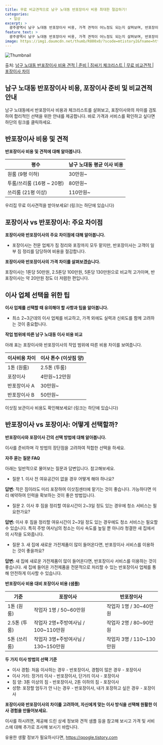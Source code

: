 ```yaml
---
title: 무료 비교견적으로 남구 노대동 반포장이사 비용 최대한 절감하기!
categories:
  - 일상
excerpt: >
  광주광역시 남구 노대동 반포장이사 비용, 가격 견적이 어느정도 되는지 살펴보며, 반포장이사를 준비함에 있어 짐싸기 준비 체크리스트가 무엇인지 보겠습니다. 마지막으로 포장이사와 차이점을 통해 무료 비교견적으로 어떤 것이 더 합리적인 선택인지 공유 드립니다.남구 노대동 포장이사 견적 샘플 보기 👈 클릭남구 노대동 포장이사 가격 살펴보기 👈 클릭남구 노대동 반포장이사 평균 이사 비용평수남구 노대동 평균 이사 비용원룸 이사9평 이하 (1톤)30만원~투룸/쓰리룸 이사16평 ~ 20평 (2.5톤)80만원~쓰리룸 이사21평 (5톤) ~110만원~우리집 무료 이사견적 받기 👈 클릭포장 vs 반포장: 주요 차이점포장이사는 짐 정리와 포장까지 전문 업체가 모두 맡는 반면, 반포장이사는 고객이 작은 짐 정리를 담당하여..
feature_text: >
  광주광역시 남구 노대동 반포장이사 비용, 가격 견적이 어느정도 되는지 살펴보며, 반포장이사를 준비함에 있어 짐싸기 준비 체크리스트가 무엇인지 보겠습니다. 마지막으로 포장이사와 차이점을 통해 무료 비교견적으로 어떤 것이 더 합리적인 선택인지 공유 드립니다.남구 노대동 포장이사 견적 샘플 보기 👈 클릭남구 노대동 포장이사 가격 살펴보기 👈 클릭남구 노대동 반포장이사 평균 이사 비용평수남구 노대동 평균 이사 비용원룸 이사9평 이하 (1톤)30만원~투룸/쓰리룸 이사16평 ~ 20평 (2.5톤)80만원~쓰리룸 이사21평 (5톤) ~110만원~우리집 무료 이사견적 받기 👈 클릭포장 vs 반포장: 주요 차이점포장이사는 짐 정리와 포장까지 전문 업체가 모두 맡는 반면, 반포장이사는 고객이 작은 짐 정리를 담당하여..
image: https://img1.daumcdn.net/thumb/R800x0/?scode=mtistory2&fname=https%3A%2F%2Fblog.kakaocdn.net%2Fdn%2FwaikR%2FbtsHblo2lCh%2FUJTxjCagDGzIv7Qj5DbQ71%2Fimg.webp
---
```


![Thumbnail](https://img1.daumcdn.net/thumb/R800x0/?scode=mtistory2&fname=https%3A%2F%2Fblog.kakaocdn.net%2Fdn%2FwaikR%2FbtsHblo2lCh%2FUJTxjCagDGzIv7Qj5DbQ71%2Fimg.webp)

<p>출처: <a href="https://qoogle.tistory.com/9518" rel="dofollow">남구 노대동 반포장이사 비용 견적 | 준비 | 짐싸기 체크리스트 | 무료 비교견적 | 포장이사 차이</a> </p>

## 남구 노대동 반포장이사 비용, 포장이사 준비 및 비교견적 안내



남구 노대동에서 반포장이사 비용과 체크리스트를 살펴보고, 포장이사와의 차이를 검토하여 합리적인 선택을 위한 안내를 제공합니다. 바로 가격과
서비스를 확인하고 싶다면 하단의 링크를 클릭하세요.



## 반포장이사 비용 및 견적

**반포장이사 비용 및 견적에 대해 알아봅니다.**

평수 | 남구 노대동 평균 이사 비용  
---|---  
원룸 (9평 이하) | 30만원~  
투룸/쓰리룸 (16평 ~ 20평) | 80만원~  
쓰리룸 (21평 이상) | 110만원~  
  
우리집 무료 이사견적을 받아보세요! (링크는 하단에 있습니다)



## 포장이사 vs 반포장이사: 주요 차이점

**포장이사와 반포장이사의 주요 차이점에 대해 알아봅니다.**

  * 포장이사는 전문 업체가 짐 정리와 포장까지 모두 맡지만, 반포장이사는 고객이 일부 짐 정리를 담당하여 비용을 절감합니다.

**포장이사와 반포장이사의 가격 차이를 살펴보겠습니다.**

포장이사는 1톤당 50만원, 2.5톤당 100만원, 5톤당 130만원으로 비교적 고가이며, 반포장이사는 약 20만원 정도 더 저렴한
편입니다.



## 이사 업체 선택을 위한 팁

**이사 업체를 선택할 때 유의해야 할 사항과 팁을 알아봅니다.**

  * 최소 2~3군데의 이사 업체를 비교하고, 가격 외에도 실력과 신뢰도를 함께 고려하는 것이 중요합니다.

**작업 범위에 따른 남구 노대동 이사 비용 비교**

아래 표는 포장이사와 반포장이사의 작업 범위에 따른 비용 차이를 보여줍니다.

이사비용 차이 | 이사 톤수 (이삿짐 양)  
---|---  
1톤 (원룸) | 2.5톤 (투룸) | 5톤 (쓰리룸)  
포장이사 | 4만원~12만원 | 8만원~20만원 | 10만원~35만원  
반포장이사 A | 30만원~ | 80만원~ | 110만원~  
반포장이사 B | 50만원~ | 100만원~ | 130만원~  
  
이삿짐 보관이사 비용도 확인해보세요! (링크는 하단에 있습니다)



## 반포장이사 vs 포장이사: 어떻게 선택할까?

**반포장이사와 포장이사 간의 선택 방법에 대해 알아봅니다.**

이사를 준비하며 각 방법의 장단점을 고려하여 적합한 선택을 하세요.

**자주 묻는 질문 FAQ**

아래는 일반적으로 물어보는 질문과 답변입니다. 참고해보세요.

  * 질문 1. 이사 전 여유공간이 없을 경우 어떻게 해야 하나요? 

**답변:** 작은 짐이라도 미리 포장하여 이삿짐센터에 맡기는 것이 좋습니다. 가능하다면 미리 예약하여 인력을 확보하는 것이 좋은
방법입니다.

  * 질문 2. 이사 후 짐을 정리할 여유시간이 2~3일 정도 있는 경우에 청소 서비스는 필요한가요? 

**답변:** 이사 후 짐을 정리할 여유시간이 2~3일 정도 있는 경우에도 청소 서비스는 필요할 수 있습니다. 특히 주방 여사님의 청소는
이사 속도를 높일 뿐 아니라 청결한 새 집에서의 시작을 도와줍니다.

  * 질문 3. 새 집에 새로운 가전제품이 많이 들어온다면, 반포장이사 서비스를 이용하는 것이 좋을까요? 

**답변:** 새 집에 새로운 가전제품이 많이 들어온다면, 반포장이사 서비스를 이용하는 것이 좋습니다. 새 집에 들어온 가전제품을 전문적으로
처리할 수 있는 반포장이사 업체를 통해 안전하게 이사할 수 있습니다.

**반포장이사 비용 대비 포장이사 비용 (샘플)**

기준 | 포장이사 | 반포장이사  
---|---|---  
1톤 (원룸) | 작업자 1명 / 50~60만원 | 작업자 1명 / 30~40만원  
2.5톤 (투룸) | 작업자 2명+주방여사님 / 100~110만원 | 작업자 2명 / 80~90만원  
5톤 (쓰리룸) | 작업자 3명+주방여사님 / 130~150만원 | 작업자 3명 / 110~130만원  
  
**두 가지 이사 방법의 선택 기준**

  * 이사 경험: 처음 이사하는 경우 - 반포장이사, 경험이 많은 경우 - 포장이사
  * 이사 거리: 장거리 이사 - 반포장이사, 단거리 이사 - 포장이사
  * 짐 양: 3톤 이상의 짐 - 반포장이사, 2톤 이하의 짐 - 포장이사
  * 성향: 포장할 엄두가 안 나는 경우 - 반포장이사, 내가 포장하고 싶은 경우 - 포장이사

**포장이사와 반포장이사의 차이를 고려하여, 자신에게 맞는 이사 방식을 선택해 원활한 이사 경험을 만들어보세요.**



이사를 하시려면, 제공해 드린 상세 정보와 견적 샘플 등을 참고해 보시고 가격 및 서비스에 대해 추가로 조사해 보시기 바랍니다.



 

유용한 생활 정보가 필요하시다면, <a href="https://qoogle.tistory.com" rel="dofollow">https://qoogle.tistory.com</a>


